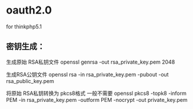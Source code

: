 # oauth2.0
for thinkphp5.1


## 密钥生成：
生成原始 RSA私钥文件
openssl genrsa -out rsa_private_key.pem 2048

生成RSA公钥文件
openssl rsa -in rsa_private_key.pem -pubout -out rsa_public_key.pem

将原始 RSA私钥转换为 pkcs8格式
一般不需要
openssl pkcs8 -topk8 -inform PEM -in rsa_private_key.pem -outform PEM -nocrypt -out private_key.pem